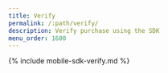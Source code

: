 ```yaml
---
title: Verify
permalink: /:path/verify/
description: Verify purchase using the SDK
menu_order: 1600
---
```


{% include mobile-sdk-verify.md %}
